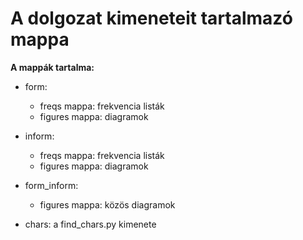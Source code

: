 # A dolgozat kimeneteit tartalmazó mappa

**A mappák tartalma:**
- form:
    - freqs mappa: frekvencia listák
    - figures mappa: diagramok
    
- inform: 
    - freqs mappa: frekvencia listák
    - figures mappa: diagramok
    
- form_inform:
    - figures mappa: közös diagramok
    
- chars: a find_chars.py kimenete